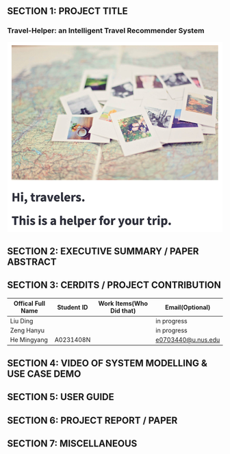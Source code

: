 ## SECTION 1: PROJECT TITLE
### Travel-Helper: an Intelligent Travel Recommender System
![](Miscellaneous/profile.png)
## SECTION 2: EXECUTIVE SUMMARY / PAPER ABSTRACT





## SECTION 3: CERDITS / PROJECT CONTRIBUTION

                                  
|Offical Full Name     |  Student ID   | Work Items(Who Did that)     | Email(Optional)    | 
|----------------------|---------------|------------------------------|--------------------|
| Liu Ding             |               |                              | in progress        | 
| Zeng Hanyu           |               |                              | in progress        | 
| He Mingyang          | A0231408N     |                              | e0703440@u.nus.edu | 


## SECTION 4: VIDEO OF SYSTEM MODELLING & USE CASE DEMO




## SECTION 5: USER GUIDE




## SECTION 6: PROJECT REPORT / PAPER




## SECTION 7: MISCELLANEOUS
